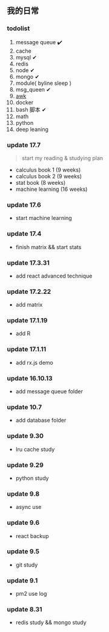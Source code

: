 ## 我的日常

### todolist
1. message queue ✔️
2. cache 
3. mysql ✔
4. redis
5. node ✔
6. mongo ✔
7. module( byline sleep )
8. msg_queen ✔
9. [awk](https://segmentfault.com/a/1190000007338373?hmsr=toutiao.io&utm_medium=toutiao.io&utm_source=toutiao.io)
10. docker 
11. bash 脚本 ✔
12. math 
13. python 
14. deep leaning 

### update 17.7
> start my reading & studying plan
- calculus book 1 (9 weeks)
- calculus book 2 (9 weeks)
- stat book (8 weeks)
- machine learning (16 weeks)

### update 17.6
* start machine learning

### update 17.4
* finish matrix && start stats

### update 17.3.31
* add react advanced technique

### update 17.2.22
* add matrix

### update 17.1.19
* add R

### update 17.1.11
* add rx.js demo

### update 16.10.13
* add message queue folder

### update 10.7
* add database folder

### update 9.30
* lru cache study

### update 9.29
* python study

### update 9.8
* async use

### update 9.6
* react backup

### update 9.5
* git study

### update 9.1
* pm2 use log

### update 8.31
* redis study && mongo study

